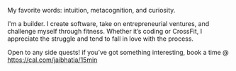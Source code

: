 My favorite words: intuition, metacognition, and curiosity.

I'm a builder. I create software, take on entrepreneurial ventures, and challenge myself through fitness. Whether it’s coding or CrossFit, I appreciate the struggle and tend to fall in love with the process. 

Open to any side quests! if you’ve got something interesting, book a time @ https://cal.com/jaibhatia/15min
